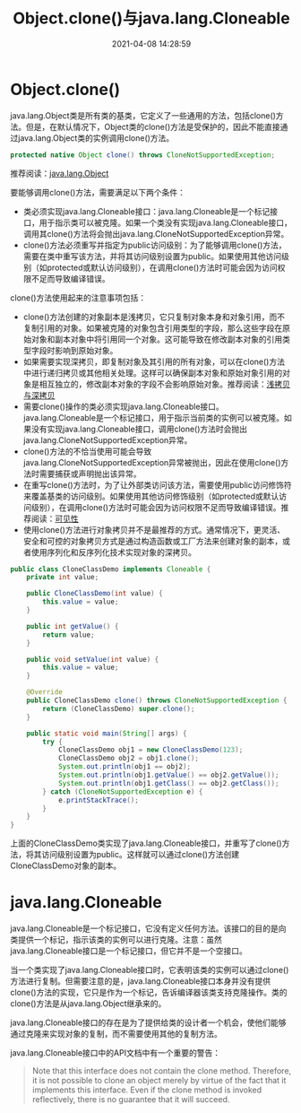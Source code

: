 ﻿---
title: Object.clone()与java.lang.Cloneable
date: 2021-04-08 14:28:59
summary: 本文分享Java对对象克隆的支持，主要内容包括java.lang.Object.clone()方法与java.lang.Cloneable接口。
tags:
- Java
categories:
- 开发技术
---

# Object.clone()

java.lang.Object类是所有类的基类，它定义了一些通用的方法，包括clone()方法。但是，在默认情况下，Object类的clone()方法是受保护的，因此不能直接通过java.lang.Object类的实例调用clone()方法。

```java
protected native Object clone() throws CloneNotSupportedException;
```

推荐阅读：[java.lang.Object](https://blankspace.blog.csdn.net/article/details/104711521)

要能够调用clone()方法，需要满足以下两个条件：
- 类必须实现java.lang.Cloneable接口：java.lang.Cloneable是一个标记接口，用于指示类可以被克隆。如果一个类没有实现java.lang.Cloneable接口，调用其clone()方法将会抛出java.lang.CloneNotSupportedException异常。
- clone()方法必须重写并指定为public访问级别：为了能够调用clone()方法，需要在类中重写该方法，并将其访问级别设置为public。如果使用其他访问级别（如protected或默认访问级别），在调用clone()方法时可能会因为访问权限不足而导致编译错误。

clone()方法使用起来的注意事项包括：
- clone()方法创建的对象副本是浅拷贝，它只复制对象本身和对象引用，而不复制引用的对象。如果被克隆的对象包含引用类型的字段，那么这些字段在原始对象和副本对象中将引用同一个对象。这可能导致在修改副本对象的引用类型字段时影响到原始对象。
- 如果需要实现深拷贝，即复制对象及其引用的所有对象，可以在clone()方法中进行递归拷贝或其他相关处理。这样可以确保副本对象和原始对象引用的对象是相互独立的，修改副本对象的字段不会影响原始对象。推荐阅读：[浅拷贝与深拷贝](https://blankspace.blog.csdn.net/article/details/130355884)
- 需要clone()操作的类必须实现java.lang.Cloneable接口。java.lang.Cloneable是一个标记接口，用于指示当前类的实例可以被克隆。如果没有实现java.lang.Cloneable接口，调用clone()方法时会抛出java.lang.CloneNotSupportedException异常。
- clone()方法的不恰当使用可能会导致java.lang.CloneNotSupportedException异常被抛出，因此在使用clone()方法时需要捕获或声明抛出该异常。
- 在重写clone()方法时，为了让外部类访问该方法，需要使用public访问修饰符来覆盖基类的访问级别。如果使用其他访问修饰级别（如protected或默认访问级别），在调用clone()方法时可能会因为访问权限不足而导致编译错误。推荐阅读：[可见性](https://blankspace.blog.csdn.net/article/details/114701507)
- 使用clone()方法进行对象拷贝并不是最推荐的方式。通常情况下，更灵活、安全和可控的对象拷贝方式是通过构造函数或工厂方法来创建对象的副本，或者使用序列化和反序列化技术实现对象的深拷贝。

```java
public class CloneClassDemo implements Cloneable {
    private int value;

    public CloneClassDemo(int value) {
        this.value = value;
    }

    public int getValue() {
        return value;
    }

    public void setValue(int value) {
        this.value = value;
    }

    @Override
    public CloneClassDemo clone() throws CloneNotSupportedException {
        return (CloneClassDemo) super.clone();
    }

    public static void main(String[] args) {
        try {
            CloneClassDemo obj1 = new CloneClassDemo(123);
            CloneClassDemo obj2 = obj1.clone();
            System.out.println(obj1 == obj2);
            System.out.println(obj1.getValue() == obj2.getValue());
            System.out.println(obj1.getClass() == obj2.getClass());
        } catch (CloneNotSupportedException e) {
            e.printStackTrace();
        }
    }
}
```

上面的CloneClassDemo类实现了java.lang.Cloneable接口，并重写了clone()方法，将其访问级别设置为public。这样就可以通过clone()方法创建CloneClassDemo对象的副本。

# java.lang.Cloneable

java.lang.Cloneable是一个标记接口，它没有定义任何方法。该接口的目的是向类提供一个标记，指示该类的实例可以进行克隆。注意：虽然java.lang.Cloneable接口是一个标记接口，但它并不是一个空接口。

当一个类实现了java.lang.Cloneable接口时，它表明该类的实例可以通过clone()方法进行复制。但需要注意的是，java.lang.Cloneable接口本身并没有提供clone()方法的实现，它只是作为一个标记，告诉编译器该类支持克隆操作。类的clone()方法是从java.lang.Object继承来的。

java.lang.Cloneable接口的存在是为了提供给类的设计者一个机会，使他们能够通过克隆来实现对象的复制，而不需要使用其他的复制方法。

java.lang.Cloneable接口中的API文档中有一个重要的警告：

> Note that this interface does not contain the clone method. Therefore, it is not possible to clone an object merely by virtue of the fact that it implements this interface. Even if the clone method is invoked reflectively, there is no guarantee that it will succeed.
